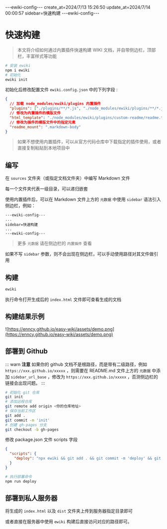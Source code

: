 ---ewiki-config---
create_at=2024/7/13 15:26:50
update_at=2024/7/14 00:00:57
sidebar=快速构建
---ewiki-config---


 
# 快速构建

> 本文将介绍如何通过内置插件快速构建 WIKI 文档，并自带侧边栏，顶部栏，丰富样式等功能

```sh
# 安装 ewiki
npm i ewiki
# 初始化
ewiki init
```

初始化后修改配置文件 `ewiki.config.json` 中的下列字段 :

```json
{
  // 加载 node_modules/ewiki/plugins 内置插件
  "plugins": ["./plugins/**/*.js", "./node_modules/ewiki/plugins/**/*.js"],
  // 修改为内置插件的模版文件
  "html_template": "./node_modules/ewiki/plugins/custom-readme/readme.template.html",
  // 修改为插件的模版文件中的指定元素
  "readme_mount": ".markdown-body"
}
```

> 如果不想使用内置插件，可以从官方代码仓库中下载指定的插件使用，或者直接复制粘贴到本地项目中

## 编写

在 `sources` 文件夹（或指定文档文件夹）中编写 Markdown 文件

每一个文件夹代表一级目录，可以递归嵌套

使用内置插件后，可以在 Markdown 文件上方的 `元数据` 中使用 `sidebar` 语法引入侧边栏，例如：

```
---ewiki-config---
...
sidebar=快速构建
...
---ewiki-config---
```

> 更多 `元数据` 请在侧边栏的 `内置插件` 查看

如果不写 `sidebar` 参数，则不会出现在侧边栏，可以手动使用路径对其文件做引用

## 构建

```sh
ewiki
```

执行命令打开生成后的 `index.html` 文件即可查看生成的文档


## 构建结果示例

![https://enncy.github.io/easy-wiki/assets/demo.png](https://enncy.github.io/easy-wiki/assets/demo.png)

## 部署到 Github

::: warn **注意**
如果你的 github 文档不是根路径，而是带有二级路径，例如 `https://xxx.github.io/xxxxx` ，则需要在 README.md
文件上方的 `元数据` 中添加 `sidebar_url_base` ，修改为 `https://xxx.github.io/xxxxx` ，否测侧边栏的链接会出现问题。
:::

```sh
# 初始化 git 仓库
git init
# 添加远程仓库
git remote add origin <你的仓库地址>
# 保存当前工作区
git add .
git commit -m 'init'
# 创建 gh-pages 分支
git checkout -b gh-pages
```

修改 package.json 文件 scripts 字段

```json
{
  "scripts": {
    "deploy": "npx ewiki && git add . && git commit -m 'deploy' && git push origin gh-pages"
  }
}
```

```sh
# 执行部署命令
npm run deploy
```

## 部署到私人服务器

将生成的 `index.html` 以及 `dist` 文件夹上传到服务器指定目录即可

或者直接在服务器中使用 `ewiki` 构建后直接访问对应的路径即可。
